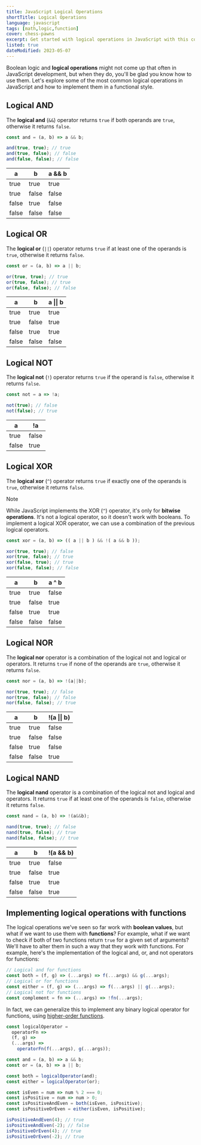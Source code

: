 ```yaml
---
title: JavaScript Logical Operations
shortTitle: Logical Operations
language: javascript
tags: [math,logic,function]
cover: chess-pawns
excerpt: Get started with logical operations in JavaScript with this collection of helper functions.
listed: true
dateModified: 2023-05-07
---
```


Boolean logic and **logical operations** might not come up that often in JavaScript development, but when they do, you'll be glad you know how to use them. Let's explore some of the most common logical operations in JavaScript and how to implement them in a functional style.

## Logical AND

The **logical and** (`&&`) operator returns `true` if both operands are `true`, otherwise it returns `false`.

```js
const and = (a, b) => a && b;

and(true, true); // true
and(true, false); // false
and(false, false); // false
```

| a     | b     | a && b |
| ----- | ----- | ------ |
| true  | true  | true   |
| true  | false | false  |
| false | true  | false  |
| false | false | false  |

## Logical OR

The **logical or** (`||`) operator returns `true` if at least one of the operands is `true`, otherwise it returns `false`.

```js
const or = (a, b) => a || b;

or(true, true); // true
or(true, false); // true
or(false, false); // false
```

| a     | b     | a \|\| b |
| ----- | ----- | -------- |
| true  | true  | true     |
| true  | false | true     |
| false | true  | true     |
| false | false | false    |

## Logical NOT

The **logical not** (`!`) operator returns `true` if the operand is `false`, otherwise it returns `false`.

```js
const not = a => !a;

not(true); // false
not(false); // true
```

| a     | !a    |
| ----- | ----- |
| true  | false |
| false | true  |

## Logical XOR

The **logical xor** (`^`) operator returns `true` if exactly one of the operands is `true`, otherwise it returns `false`.

> [!NOTE]
>
> While JavaScript implements the XOR (`^`) operator, it's only for **bitwise operations**. It's not a logical operator, so it doesn't work with booleans. To implement a logical XOR operator, we can use a combination of the previous logical operators.

```js
const xor = (a, b) => (( a || b ) && !( a && b ));

xor(true, true); // false
xor(true, false); // true
xor(false, true); // true
xor(false, false); // false
```

| a     | b     | a ^ b |
| ----- | ----- | ----- |
| true  | true  | false |
| true  | false | true  |
| false | true  | true  |
| false | false | false |

## Logical NOR

The **logical nor** operator is a combination of the logical not and logical or operators. It returns `true` if none of the operands are `true`, otherwise it returns `false`.


```js
const nor = (a, b) => !(a||b);

nor(true, true); // false
nor(true, false); // false
nor(false, false); // true
```

| a     | b     | !(a \|\| b) |
| ----- | ----- | ----------- |
| true  | true  | false       |
| true  | false | false       |
| false | true  | false       |
| false | false | true        |

## Logical NAND

The **logical nand** operator is a combination of the logical not and logical and operators. It returns `true` if at least one of the operands is `false`, otherwise it returns `false`.

```js
const nand = (a, b) => !(a&&b);

nand(true, true); // false
nand(true, false); // true
nand(false, false); // true
```

| a     | b     | !(a && b) |
| ----- | ----- | --------- |
| true  | true  | false     |
| true  | false | true      |
| false | true  | true      |
| false | false | true      |

## Implementing logical operations with functions

The logical operations we've seen so far work with **boolean values**, but what if we want to use them with **functions**? For example, what if we want to check if both of two functions return `true` for a given set of arguments? We'll have to alter them in such a way that they work with functions. For example, here's the implementation of the logical and, or, and not operators for functions:

```js
// Logical and for functions
const both = (f, g) => (...args) => f(...args) && g(...args);
// Logical or for functions
const either = (f, g) => (...args) => f(...args) || g(...args);
// Logical not for functions
const complement = fn => (...args) => !fn(...args);
```

In fact, we can generalize this to implement any binary logical operator for functions, using [higher-order functions](/js/s/higher-order-functions).

```js
const logicalOperator =
  operatorFn =>
  (f, g) =>
  (...args) =>
    operatorFn(f(...args), g(...args));

const and = (a, b) => a && b;
const or = (a, b) => a || b;

const both = logicalOperator(and);
const either = logicalOperator(or);

const isEven = num => num % 2 === 0;
const isPositive = num => num > 0;
const isPositiveAndEven = both(isEven, isPositive);
const isPositiveOrEven = either(isEven, isPositive);

isPositiveAndEven(4); // true
isPositiveAndEven(-2); // false
isPositiveOrEven(4); // true
isPositiveOrEven(-2); // true
```
